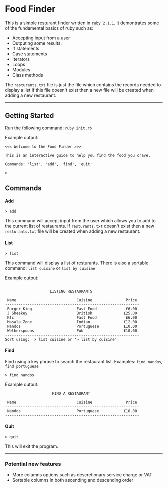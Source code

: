 # Food Finder

This is a simple resturant finder written in `ruby 2.1.1`. It demontrates some of the fundamental basics of ruby such as:

* Accepting input from a user
* Outputing some results.
* If statements
* Case statements
* Iterators
* Loops
* Modules
* Class methods

The `resturants.txt` file is just the file which contains the records needed to display a list
If this file doesn't exist then a new file will be created when adding a new restaurant.

***

## Getting Started

Run the following command: `ruby init.rb`

Example output:
```
<<< Welcome to the Food Finder >>>

This is an interactive guide to help you find the food you crave.

Commands: 'list', 'add', 'find', 'quit'

>
```

## Commands

#### Add
`> add`

This command will accept input from the user which allows you to add to the current list of restaurants.
If `resturants.txt` doesn't exist then a new `resturants.txt` file will be created when adding a new restaurant.


#### List
`> list`

This command will display a list of resturants.
There is also a sortable command: `list cuisine` or `list by cuisine`

Example output:
```

                    LISTING RESTAURANTS

 Name                           Cuisine               Price
------------------------------------------------------------
 Burger King                    Fast Food             £6.00
 J Sheekey                      British              £25.00
 Kfc                            Fast Food             £6.00
 Masala Zone                    Indian               £12.00
 Nandos                         Portuguese           £10.00
 Wetherspoons                   Pub                  £10.00
------------------------------------------------------------
Sort using: '> list cuisine or '> list by cuisine'
```

#### Find

Find using a key phrase to search the restaurant list.
Examples: `find nandos`, `find portuguese`

`> find nandos`

Example output:
```
                     FIND A RESTAURANT

 Name                           Cuisine               Price
------------------------------------------------------------
 Nandos                         Portuguese           £10.00
------------------------------------------------------------
```

#### Quit

`> quit`

This will exit the program.

***

### Potential new features

* More columns options such as descretionary service charge or VAT
* Sortable columns in both ascending and descending order

